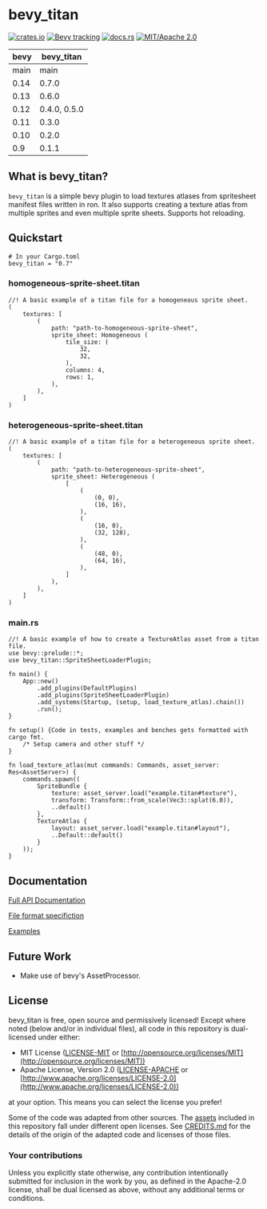 # bevy_titan

[![crates.io](https://img.shields.io/crates/v/bevy_titan)](https://crates.io/crates/bevy_titan)
[![Bevy tracking](https://img.shields.io/badge/Bevy%20tracking-released%20version-lightblue)](https://github.com/bevyengine/bevy/blob/main/docs/plugins_guidelines.md#main-branch-tracking)
[![docs.rs](https://docs.rs/bevy_titan/badge.svg)](https://docs.rs/bevy_titan)
[![MIT/Apache 2.0](https://img.shields.io/badge/license-MIT%2FApache-blue.svg)](https://github.com/bevyengine/bevy#license)

| bevy | bevy_titan   |
|------|--------------|
| main | main         |
| 0.14 | 0.7.0        |
| 0.13 | 0.6.0        |
| 0.12 | 0.4.0, 0.5.0 |
| 0.11 | 0.3.0        |
| 0.10 | 0.2.0        |
| 0.9  | 0.1.1        |

## What is bevy_titan?

`bevy_titan` is a simple bevy plugin to load textures atlases from spritesheet manifest files written in ron.
It also supports creating a texture atlas from multiple sprites and even multiple sprite sheets.
Supports hot reloading.

## Quickstart


```toml, ignore
# In your Cargo.toml
bevy_titan = "0.7"
```

### homogeneous-sprite-sheet.titan
```rust, ignore
//! A basic example of a titan file for a homogeneous sprite sheet.
(
    textures: [
        (
            path: "path-to-homogeneous-sprite-sheet",
            sprite_sheet: Homogeneous (
                tile_size: (
                    32,
                    32,
                ),
                columns: 4,
                rows: 1,
            ),
        ),
    ]
)
```

### heterogeneous-sprite-sheet.titan
```rust, ignore
//! A basic example of a titan file for a heterogeneous sprite sheet.
(
    textures: [
        (
            path: "path-to-heterogeneous-sprite-sheet",
            sprite_sheet: Heterogeneous (
                [
                    (
                        (0, 0),
                        (16, 16),
                    ),
                    (
                        (16, 0),
                        (32, 128),
                    ),
                    (
                        (48, 0),
                        (64, 16),
                    ),
                ]
            ),
        ),
    ]
)
```

### main.rs
```rust, ignore
//! A basic example of how to create a TextureAtlas asset from a titan file.
use bevy::prelude::*;
use bevy_titan::SpriteSheetLoaderPlugin;

fn main() {
    App::new()
        .add_plugins(DefaultPlugins)
        .add_plugins(SpriteSheetLoaderPlugin)
        .add_systems(Startup, (setup, load_texture_atlas).chain())
        .run();
}

fn setup() {Code in tests, examples and benches gets formatted with cargo fmt.
    /* Setup camera and other stuff */
}

fn load_texture_atlas(mut commands: Commands, asset_server: Res<AssetServer>) {
    commands.spawn((
        SpriteBundle {
            texture: asset_server.load("example.titan#texture"),
            transform: Transform::from_scale(Vec3::splat(6.0)),
            ..default()
        },
        TextureAtlas {
            layout: asset_server.load("example.titan#layout"),
            ..Default::default()
        }
    ));
}
```

## Documentation

[Full API Documentation](https://docs.rs/bevy_titan)

[File format specifiction](https://github.com/KirmesBude/bevy_titan/blob/main/docs/FileFormatSpecification.md)

[Examples](https://github.com/KirmesBude/bevy_titan/tree/main/examples)

## Future Work

* Make use of bevy's AssetProcessor.

## License

bevy_titan is free, open source and permissively licensed!
Except where noted (below and/or in individual files), all code in this repository is dual-licensed under either:

* MIT License ([LICENSE-MIT](https://github.com/KirmesBude/bevy_titan/blob/main/LICENSE-MIT) or [http://opensource.org/licenses/MIT](http://opensource.org/licenses/MIT))
* Apache License, Version 2.0 ([LICENSE-APACHE](https://github.com/KirmesBude/bevy_titan/blob/main/LICENSE-APACHE) or [http://www.apache.org/licenses/LICENSE-2.0](http://www.apache.org/licenses/LICENSE-2.0))

at your option.
This means you can select the license you prefer!

Some of the code was adapted from other sources.
The [assets](https://github.com/KirmesBude/bevy_titan/tree/main/assets) included in this repository fall under different open licenses.
See [CREDITS.md](https://github.com/KirmesBude/bevy_titan/blob/main/CREDITS.md) for the details of the origin of the adapted code and licenses of those files.

### Your contributions

Unless you explicitly state otherwise,
any contribution intentionally submitted for inclusion in the work by you,
as defined in the Apache-2.0 license,
shall be dual licensed as above,
without any additional terms or conditions.
